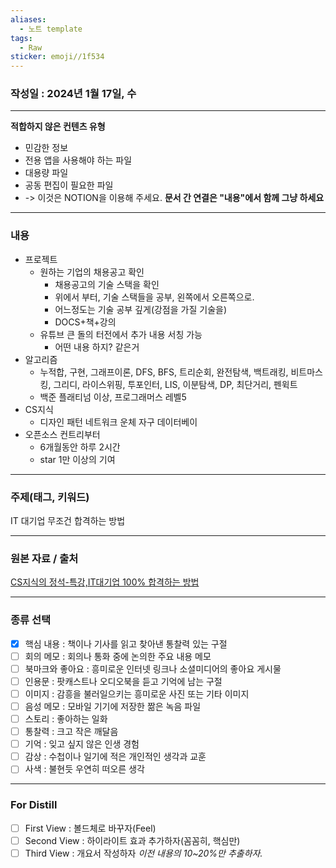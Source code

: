 ```yaml
---
aliases:
  - 노트 template
tags:
  - Raw
sticker: emoji//1f534
---
```

### 작성일 : 2024년 1월 17일, 수
---
**적합하지 않은 컨텐츠 유형**
- 민감한 정보
- 전용 앱을 사용해야 하는 파일
- 대용량 파일
- 공동 편집이 필요한 파일
- -> 이것은 NOTION을 이용해 주세요.
**문서 간 연결은 "내용"에서 함께 그냥 하세요**
---
### 내용
- 프로젝트
	- 원하는 기업의 채용공고 확인
		- 채용공고의 기술 스택을 확인
		- 위에서 부터, 기술 스택들을 공부, 왼쪽에서 오른쪽으로.
		- 어느정도는 기술 공부 깊게(강점을 가질 기술을)
		- DOCS+책+강의
	- 유튜브 큰 돌의 터전에서 추가 내용 서칭 가능
		- 어떤 내용 하지? 같은거
- 알고리즘
	- 누적합, 구현, 그래프이론, DFS, BFS, 트리순회, 완전탐색, 백트래킹, 비트마스킹, 그리디, 라이스위핑, 투포인터, LIS, 이분탐색, DP, 최단거리, 펜윅트
	- 백준 플래티넘 이상, 프로그래머스 레벨5
- CS지식
	- 디자인 패턴 네트워크 운체 자구 데이터베이
- 오픈소스 컨트리부터
	- 6개월동안 하루 2시간
	- star 1만 이상의 기여

---
### 주제(태그, 키워드)
IT 대기업 무조건 합격하는 방법

---
### 원본 자료 / 출처
[CS지식의 정석-특강,IT대기업 100% 합격하는 방법 ](https://www.inflearn.com/course/lecture?courseSlug=%EA%B0%9C%EB%B0%9C%EC%9E%90-%EB%A9%B4%EC%A0%91-cs-%ED%8A%B9%EA%B0%95&unitId=135275&tab=curriculum)


---
### 종류 선택
- [x] 핵심 내용 : 책이나 기사를 읽고 찾아낸 통찰력 있는 구절
- [ ] 회의 메모 : 회의나 통화 중에 논의한 주요 내용 메모
- [ ] 북마크와 좋아요 : 흥미로운 인터넷 링크나 소셜미디어의 좋아요 게시물
- [ ] 인용문 : 팟캐스트나 오디오북을 듣고 기억에 남는 구절
- [ ] 이미지 : 감흥을 불러일으키는 흥미로운 사진 또는 기타 이미지
- [ ] 음성 메모 : 모바일 기기에 저장한 짦은 녹음 파일
- [ ] 스토리 : 좋아하는 일화
- [ ] 통찰력 : 크고 작은 깨달음
- [ ] 기억 : 잊고 싶지 않은 인생 경험
- [ ] 감상 : 수첩이나 일기에 적은 개인적인 생각과 교훈
- [ ] 사색 : 불현듯 우연히 떠오른 생각
---
### For Distill
- [ ] First View : 볼드체로 바꾸자(Feel)
- [ ] Second View : 하이라이트 효과 추가하자(꼼꼼히, 핵심만)
- [ ] Third View : 개요서 작성하자
*이전 내용의 10~20%만 추출하자.*